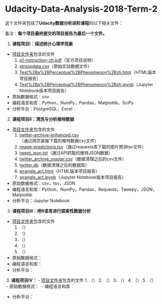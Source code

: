 # Udacity-Data-Analysis-2018-Term-2

这个文件夹包括了**Udacity数据分析进阶课程**的以下相关文件： 

备注：**每个项目最终提交的项目报告为最后一个文件。**

1. **课程项目I：描述统计心理学现象**
  - [项目文件夹](https://github.com/kexinlin/Udacity-Data-Analysis-2018-Term-2/tree/master/Project1)包含的文件
    1. [p1-instruction-zh.pdf](https://github.com/kexinlin/Udacity-Data-Analysis-2018-Term-2/blob/master/Project1/p1-instruction-zh.pdf)（官方项目说明）
    2. [stroopdata.csv](https://github.com/kexinlin/Udacity-Data-Analysis-2018-Term-2/blob/master/Project1/stroopdata.csv)（原始实验数据文件）
    3. [Test%2Ba%2BPerceptual%2BPhenomenon%2Bzh.html](https://github.com/kexinlin/Udacity-Data-Analysis-2018-Term-2/blob/master/Project1/Test%2Ba%2BPerceptual%2BPhenomenon%2Bzh.html)（HTML版本项目报告）
    4. [Test%2Ba%2BPerceptual%2BPhenomenon%2Bzh.ipynb](https://github.com/kexinlin/Udacity-Data-Analysis-2018-Term-2/blob/master/Project1/Test%2Ba%2BPerceptual%2BPhenomenon%2Bzh.ipynb)（Jupyter Notebook版本项目报告）
  - 原始数据格式：csv
  - 编程语言和库：Python，NumPy，Pandas，Matplotlib，SciPy
  - 分析平台：PostgreSQL，Excel
  
2. **课程项目II：清洗与分析推特数据**
  - [项目文件夹](https://github.com/kexinlin/Udacity-Data-Analysis-2018-Advanced/tree/master/Project2)包含的文件
    1. [twitter-archive-enhanced.csv](https://github.com/kexinlin/Udacity-Data-Analysis-2018-Advanced/blob/master/Project2/twitter-archive-enhanced.csv)（通过网页直接下载的推特数据csv文件）
    2. [image-predictions.tsv](https://github.com/kexinlin/Udacity-Data-Analysis-2018-Advanced/blob/master/Project2/image-predictions.tsv)（通过requests库下载的图片预测tsv文件）
    3. [tweet_json.txt](https://github.com/kexinlin/Udacity-Data-Analysis-2018-Advanced/blob/master/Project2/tweet_json.txt)（通过API抓取的推特JSON数据）
    4. [twitter_archive_master.csv](https://github.com/kexinlin/Udacity-Data-Analysis-2018-Advanced/blob/master/Project2/twitter_archive_master.csv)（数据清理之后的csv文件）
    5. [twitter.db](https://github.com/kexinlin/Udacity-Data-Analysis-2018-Advanced/blob/master/Project2/twitter.db)（数据清理之后的数据库）
    6. [wrangle_act.html](https://github.com/kexinlin/Udacity-Data-Analysis-2018-Advanced/blob/master/Project2/wrangle_act.html)（HTML版本项目报告）
    7. [wrangle_act.ipynb](https://github.com/kexinlin/Udacity-Data-Analysis-2018-Advanced/blob/master/Project2/wrangle_act.ipynb)（Jupyter Notebook版本项目报告）
  - 原始数据格式：csv，tsv，JSON
  - 编程语言和库：Python，NumPy，Pandas，Requests，Tweepy，JSON，Matplotlib
  - 分析平台：Jupyter Notebook
  
3. **课程项目III：用R语言进行探索性数据分析**
  - [项目文件夹]()包含的文件
      1. []()（） 
      2. []()（） 
      3. []()（） 
      4. []()（） 
      5. []()（） 
  - 原始数据格式： 
  - 编程语言和库： 
  - 分析平台： 
  
  
  3. **课程项目IV：**
    - [项目文件夹]()包含的文件
      1. []()（）
      2. []()（）
      3. []()（）
      4. []()（）
      5. []()（）
  - 原始数据格式：
  - 编程语言和库：
  - 分析平台：
